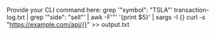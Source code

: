 Provide your CLI command here:
grep '"symbol": "TSLA"' transaction-log.txt | grep '"side": "sell"' | awk -F'"' '{print $5}' | xargs -I {} curl -s "https://example.com/api/{}" >> output.txt